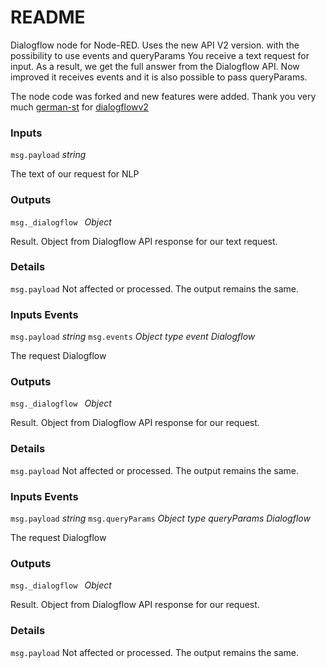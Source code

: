 # README #
Dialogflow node for Node-RED. Uses the new API V2 version. with the possibility to use events and queryParams
You receive a text request for input. As a result, we get the full answer from the Dialogflow API.
Now improved it receives events and it is also possible to pass queryParams.

The node code was forked and new features were added. Thank you very much [german-st](https://github.com/german-st "german-st") for [dialogflowv2](https://github.com/german-st/dialogflowv2 "dialogflowv2")


### Inputs

`msg.payload` *string*

The text of our request for NLP

### Outputs

`msg._dialogflow ` *Object*

Result. Object from Dialogflow API response for our text request.

### Details

`msg.payload` Not affected or processed. The output remains the same.


### Inputs Events

`msg.payload` *string*
`msg.events` *Object type event Dialogflow*

The request Dialogflow 

### Outputs

`msg._dialogflow ` *Object*

Result. Object from Dialogflow API response for our request.

### Details

`msg.payload` Not affected or processed. The output remains the same.

### Inputs Events

`msg.payload` *string*
`msg.queryParams` *Object type queryParams Dialogflow*

The request Dialogflow 

### Outputs

`msg._dialogflow ` *Object*

Result. Object from Dialogflow API response for our request.

### Details

`msg.payload` Not affected or processed. The output remains the same.